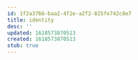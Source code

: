 ```yaml
---
id: 1f2a3766-baa2-4f2e-a2f2-825fe742c8e7
title: identity
desc: ''
updated: 1618573870513
created: 1618573870513
stub: true
---
```


